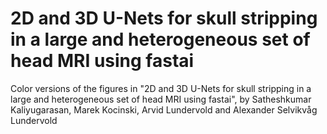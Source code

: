 # 2D and 3D U-Nets for skull stripping in a large and heterogeneous set of head MRI using fastai

Color versions of the figures in "2D and 3D U-Nets for skull stripping in a large and heterogeneous set of head MRI using fastai", by Satheshkumar Kaliyugarasan, Marek Kocinski, Arvid Lundervold and Alexander Selvikvåg Lundervold
